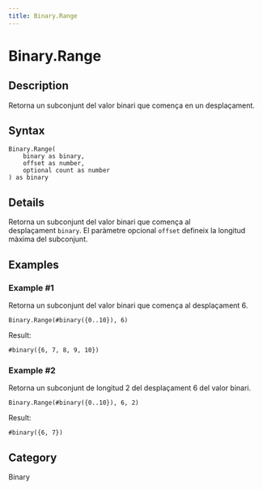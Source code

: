 ```yaml
---
title: Binary.Range
---
```


# Binary.Range


## Description

Retorna un subconjunt del valor binari que comença en un desplaçament.


## Syntax

```powerquery
Binary.Range(
    binary as binary,
    offset as number,
    optional count as number
) as binary
```


## Details

Retorna un subconjunt del valor binari que comença al desplaçament <code>binary</code>. El paràmetre opcional <code>offset</code> defineix la longitud màxima del subconjunt.


## Examples

### Example #1 
Retorna un subconjunt del valor binari que comença al desplaçament 6.
```powerquery
Binary.Range(#binary({0..10}), 6)
```

Result: 
```powerquery
#binary({6, 7, 8, 9, 10})
```


### Example #2 
Retorna un subconjunt de longitud 2 del desplaçament 6 del valor binari.
```powerquery
Binary.Range(#binary({0..10}), 6, 2)
```

Result: 
```powerquery
#binary({6, 7})
```




## Category
Binary
